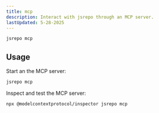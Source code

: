 ```yaml
---
title: mcp
description: Interact with jsrepo through an MCP server.
lastUpdated: 5-28-2025
---
```


```sh
jsrepo mcp
```

## Usage

Start an the MCP server:

```sh
jsrepo mcp
```

Inspect and test the MCP server:

```sh
npx @modelcontextprotocol/inspector jsrepo mcp
```
